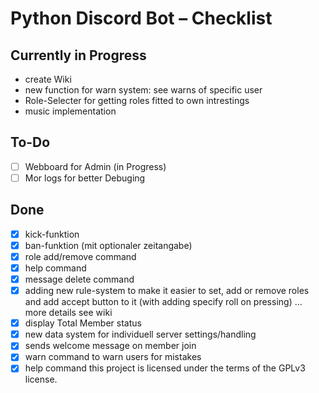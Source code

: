 # Python Discord Bot – Checklist

## Currently in Progress

- create Wiki
- new function for warn system: see warns of specific user
- Role-Selecter for getting roles fitted to own intrestings
- music implementation

## To-Do

- [ ] Webboard for Admin (in Progress)
- [ ] Mor logs for better Debuging

## Done

- [x] kick-funktion
- [x] ban-funktion (mit optionaler zeitangabe)
- [x] role add/remove command
- [x] help command
- [x] message delete command
- [x] adding new rule-system to make it easier to set, add or remove roles and add accept button to it (with adding specify roll on pressing) ... more details see wiki
- [x] display Total Member status
- [x] new data system for individuell server settings/handling
- [x] sends welcome message on member join
- [x] warn command to warn users for mistakes
- [x] help command
this project is licensed under the terms of the GPLv3 license.
